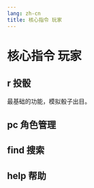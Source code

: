 ```yaml
---
lang: zh-cn
title: 核心指令 玩家
---
```


# 核心指令 玩家

## r 投骰

最基础的功能，模拟骰子出目。

## pc 角色管理

## find 搜索

## help 帮助